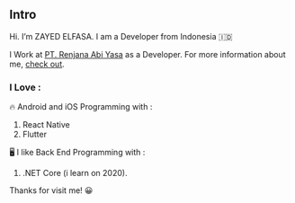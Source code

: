 ## Intro
Hi. I’m ZAYED ELFASA. I am a Developer from Indonesia 🇮🇩

I Work at [PT. Renjana Abi Yasa](https://ray.co.id) as a Developer. For more information about me, [check out](https://www.linkedin.com/in/zayed-elfasa-610225b2/).

### I Love : 

🔥 Android and iOS Programming with :
1. React Native
2. Flutter

🖥️ I like Back End Programming with : 
1. .NET Core (i learn on 2020).

Thanks for visit me! 😀